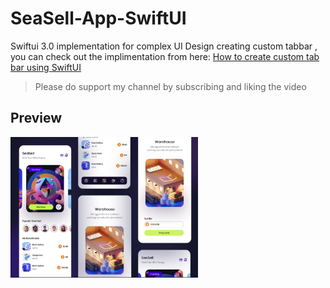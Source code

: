 # SeaSell-App-SwiftUI
Swiftui 3.0 implementation for complex UI Design creating custom tabbar
, you can check out the implimentation from here: [How to create custom tab bar using SwiftUI](https://youtu.be/phwSm4X7gbc)</br>
> Please do support my channel by subscribing and liking the video

## Preview


<img src="https://github.com/usmanmukhtar/SeaSell-UI/blob/main/Screenshot%202021-11-14%20at%2011.21.19%20PM.png" width="300">

